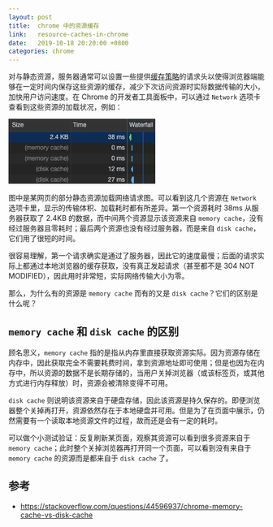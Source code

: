 ```yaml
---
layout: post
title:  chrome 中的资源缓存
link:   resource-caches-in-chrome
date:   2019-10-18 20:20:00 +0800
categories: chrome
---
```


对与静态资源，服务器通常可以设置一些提供[缓存策略](https://developer.mozilla.org/en-US/docs/Web/HTTP/Caching)的请求头以使得浏览器端能够在一定时间内保存这些资源的缓存，减少下次访问资源时实际数据传输的大小，加快用户访问速度。在 Chrome 的开发者工具面板中，可以通过 `Network` 选项卡查看到这些资源的加载状况，例如：

![](/img/resource-cache.png)

图中是某网页的部分静态资源加载网络请求图。可以看到这几个资源在 `Network` 选项卡里，显示的传输体积、加载耗时都有所差异。第一个资源耗时 38ms 从服务器获取了 2.4KB 的数据，而中间两个资源显示该资源来自 `memory cache`，没有经过服务器且零耗时；最后两个资源也没有经过服务器，而是来自 `disk cache`，它们用了很短的时间。

很容易理解，第一个请求确实是通过了服务器，因此它的速度最慢；后面的请求实际上都通过本地浏览器的缓存获取，没有真正发起请求（甚至都不是 304 NOT MODIFIED），因此用时非常短，实际网络传输大小为零。

那么，为什么有的资源是 `memory cache` 而有的又是 `disk cache`？它们的区别是什么呢？

## `memory cache` 和 `disk cache` 的区别

顾名思义，`memory cache` 指的是指从内存里直接获取资源实际。因为资源存储在内存中，因此获取完全不需要耗费时间，拿到资源地址即可使用；但是也因为在内存中，所以资源的数据不是长期存储的，当用户关掉浏览器（或该标签页，或其他方式进行内存释放）时，资源会被清除变得不可用。

`disk cache` 则说明该资源来自于硬盘存储，因此该资源是持久保存的。即便浏览器整个关掉再打开，资源依然存在于本地硬盘并可用。但是为了在页面中展示，仍然需要有一个读取本地资源文件的过程，故而还是会有一定的耗时。

可以做个小测试验证：反复刷新某页面，观察其资源可以看到很多资源来自于 `memory cache`；此时整个关掉浏览器再打开同一个页面，可以看到没有来自于 `memory cache` 的资源而是都来自于 `disk cache` 了。

## 参考

- <https://stackoverflow.com/questions/44596937/chrome-memory-cache-vs-disk-cache>
